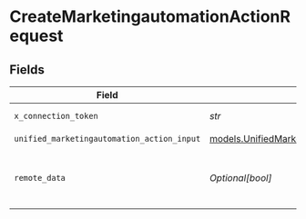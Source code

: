 # CreateMarketingautomationActionRequest


## Fields

| Field                                                                                              | Type                                                                                               | Required                                                                                           | Description                                                                                        | Example                                                                                            |
| -------------------------------------------------------------------------------------------------- | -------------------------------------------------------------------------------------------------- | -------------------------------------------------------------------------------------------------- | -------------------------------------------------------------------------------------------------- | -------------------------------------------------------------------------------------------------- |
| `x_connection_token`                                                                               | *str*                                                                                              | :heavy_check_mark:                                                                                 | The connection token                                                                               |                                                                                                    |
| `unified_marketingautomation_action_input`                                                         | [models.UnifiedMarketingautomationActionInput](../models/unifiedmarketingautomationactioninput.md) | :heavy_check_mark:                                                                                 | N/A                                                                                                |                                                                                                    |
| `remote_data`                                                                                      | *Optional[bool]*                                                                                   | :heavy_minus_sign:                                                                                 | Set to true to include data from the original Marketingautomation software.                        | false                                                                                              |